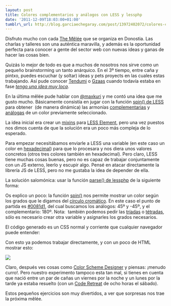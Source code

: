 ```yaml
--- 
layout: post 
title: Colores complementarios y análogos con LESS y lessphp 
date: '2011-12-09T18:03:00+01:00' 
tumblr\_url: http://blog.garciaechegaray.com/post/13972402072/colores-complementarios-y-analogos-con-less-y-lessphp
---
```


Disfruto mucho con cada [The Mêlée](http://themelee.org/) que se
organiza en Donostia. Las charlas y talleres son una auténtica
maravilla, y además es la oportunidad perfecta para conocer a gente del
sector web con nuevas ideas y ganas de hacer las cosas bien.

Quizás lo mejor de todo es que a muchos de nosotros nos sirve como un
pequeño brainstorming un tanto anárquico. En el 3º tiempo, entre caña y
pintxo, puedes escuchar (y soltar) ideas y pets proyects en las cuales
estas trabajando. Así pude conocer [Tendumi](http://www.tendumi.com/) o
[Gzaas](http://gzaas.com/) cuando todavía estaba en fase [*tengo una
idea muy
loca*](http://www.ojoven.es/gzaas/gzaas-historia-de-un-desarrollo-i/).

En la última mêlée pude hablar con [@maxkuri](http://maxkuri) y me contó
una idea que me gusto mucho. Básicamente consistía en jugar con la
función [spin() de LESS](http://lesscss.org/#-color-functions) para
obtener  (de manera dinámica) las armonías
[complementarias](http://en.wikipedia.org/wiki/Complementary_colors) y
[análogas](http://en.wikipedia.org/wiki/Analogous_colors) de un color
previamente seleccionado.

La idea inicial era crear un [mixins](http://lesscss.org/#-mixins) para
[LESS Element](http://lesselements.com/), pero una vez puestos nos dimos
cuenta de que la solución era un poco más compleja de lo esperado.

Para empezar necesitábamos enviarle a LESS una variable (en este caso un
color en [hexadecimal](http://www.colorschemer.com/online.html)) para
que lo procesara y nos diera unos valores concretos (otros tres colores
también en hexadecimal). Pero claro, LESS tiene muchas cosas buenas,
pero no es capaz de trabajar conjuntamente con un JS externo, leerlo y
escupir algo. Pensé en atacar directamente la librería JS de LESS, pero
no me gustaba la idea de depender de ella.

La solución salomónica: usar la función [parse() de
lessphp](http://leafo.net/lessphp/docs/#setting_variables_from_php) de
la siguiente forma:

Os explico un poco: la función
[spin()](http://lesscss.org/#-color-functions) nos permite mostrar un
color según los grados que le digamos del [círculo
cromático](http://en.wikipedia.org/wiki/Color_wheel). En este caso el
punto de partida es [\#0081d1](http://www.color-hex.com/color/0081d1),
del cual buscamos los análogos: 45º y -45º, y el complementario: 180º.
Nota:  también podemos pedir las
[tríadas](http://www.beading-design-jewelry.com/triadic-color-scheme.html)
o [tétradas](http://palettebuilder.com/colorTheory/Tetradic.aspx), sólo
es necesario crear otra variable y asignarles los grados necesarios.

El código generado es un CSS normal y corriente que cualquier navegador
puede entender:

> <style media='all' type='text/css'>
>   .example { color:white; }
>   .example.base { background-color:#0081d1; }
>   .example.analogousLeft { background-color:#1c00d1; }
>   .example.analogousRight { background-color:#00d184; }
>   .example.complementary { background-color:#d10000; }
> </style>

Con esto ya podemos trabajar directamente, y con un poco de HTML mostrar
esto:

![](http://bruno.garciaechegaray.com/img/experimentos/spin-colores.png)

Claro, después ves cosas como [Color Scheme
Designer](http://colorschemedesigner.com/) y piensas: ¡menudo curro!.
Pero nuestro experimento tampoco esta tan mal, si tienes en cuenta que
nació entre un par de cañas un viernes por la noche y un lunes por la
tarde ya estaba resuelto (con un [Code Retreat](http://coderetreat.com/)
de ocho horas el sábado).

Estos pequeños ejercicios son muy divertidos, a ver que sorpresas nos
trae la próxima mêlée.
